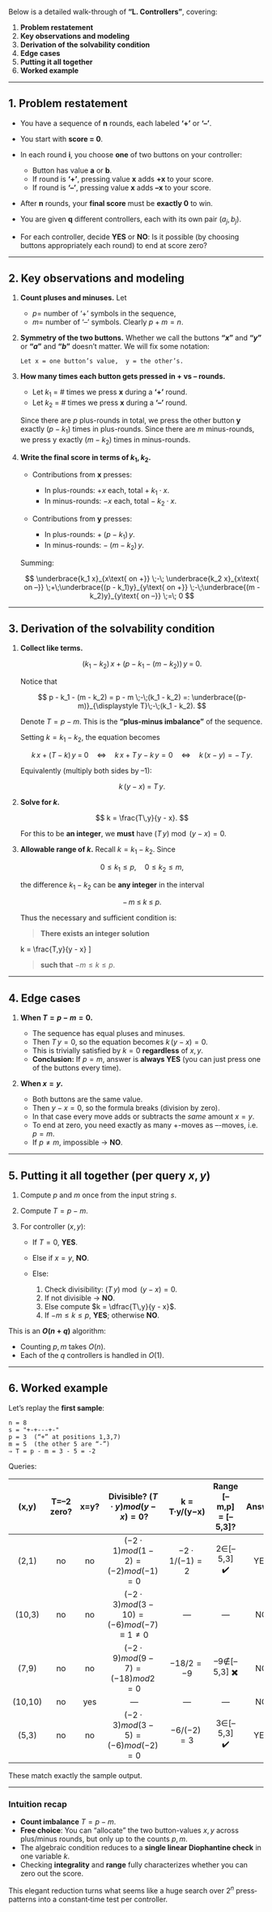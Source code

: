 Below is a detailed walk-through of **“L. Controllers”**, covering:

1. **Problem restatement**
2. **Key observations and modeling**
3. **Derivation of the solvability condition**
4. **Edge cases**
5. **Putting it all together**
6. **Worked example**

---

## 1. Problem restatement

* You have a sequence of **n** rounds, each labeled **‘+’** or **‘–’**.
* You start with **score = 0**.
* In each round **i**, you choose **one** of two buttons on your controller:

  * Button has value **a** or **b**.
  * If round is **‘+’**, pressing value **x** adds **+x** to your score.
  * If round is **‘–’**, pressing value **x** adds **–x** to your score.
* After **n** rounds, your **final score** must be **exactly 0** to win.
* You are given **q** different controllers, each with its own pair $(a_j, b_j)$.
* For each controller, decide **YES** or **NO**: Is it possible (by choosing buttons appropriately each round) to end at score zero?

---

## 2. Key observations and modeling

1. **Count pluses and minuses.**
   Let

   * $p =$ number of ‘+’ symbols in the sequence,
   * $m =$ number of ‘–’ symbols.
     Clearly $p+m = n$.

2. **Symmetry of the two buttons.**
   Whether we call the buttons **“$x$”** and **“$y$”** or **“$a$”** and **“$b$”** doesn’t matter. We will fix some notation:

   ```
   Let x = one button’s value,  y = the other’s.
   ```

3. **How many times each button gets pressed in + vs – rounds.**

   * Let $k_1$ = # times we press **x** during a **‘+’** round.
   * Let $k_2$ = # times we press **x** during a **‘–’** round.

   Since there are $p$ plus-rounds in total, we press the other button **y** exactly $(p - k_1)$ times in plus-rounds.
   Since there are $m$ minus-rounds, we press y exactly $(m - k_2)$ times in minus-rounds.

4. **Write the final score in terms of $k_1, k_2$.**

   * Contributions from **x** presses:

     * In plus-rounds: $+x$ each, total $+\;k_1\cdot x$.
     * In minus-rounds: $-x$ each, total $-\;k_2\cdot x$.
   * Contributions from **y** presses:

     * In plus-rounds: $+\; (p - k_1)\,y$.
     * In minus-rounds: $-\; (m - k_2)\,y$.

   Summing:

   $$
     \underbrace{k_1 x}_{x\text{ on +}} \;-\; \underbrace{k_2 x}_{x\text{ on –}}
     \;+\;\underbrace{(p - k_1)y}_{y\text{ on +}}
     \;-\;\underbrace{(m - k_2)y}_{y\text{ on –}}
     \;=\; 0
   $$

---

## 3. Derivation of the solvability condition

1. **Collect like terms.**

   $$
     (k_1 - k_2)\,x \;+\;\bigl(p - k_1 - (m - k_2)\bigr)\,y \;=\; 0.
   $$

   Notice that

   $$
     p - k_1 - (m - k_2)
     = p - m \;-\;(k_1 - k_2)
     =: \underbrace{(p-m)}_{\displaystyle T}\;-\;(k_1 - k_2).
   $$

   Denote $T = p - m$.  This is the **“plus-minus imbalance”** of the sequence.

   Setting $k = k_1 - k_2$, the equation becomes

   $$
     k\,x \;+\;\bigl(T - k\bigr)\,y \;=\; 0
     \quad\Longleftrightarrow\quad
     k\,x \;+\;T\,y \;-\;k\,y = 0
     \quad\Longleftrightarrow\quad
     k\,(x - y) = -\,T\,y.
   $$

   Equivalently (multiply both sides by –1):

   $$
     k\,(y - x) \;=\; T\,y.
   $$

2. **Solve for $k$.**

   $$
     k = \frac{T\,y}{y - x}.
   $$

   For this to be **an integer**, we **must** have $(T\,y)\bmod (y-x) = 0$.

3. **Allowable range of $k$.**
   Recall $k = k_1 - k_2$.  Since

   $$
     0 \le k_1 \le p,\quad
     0 \le k_2 \le m,
   $$

   the difference $k_1 - k_2$ can be **any integer** in the interval

   $$
     -\,m \;\le\; k \;\le\; p.
   $$

   Thus the necessary and sufficient condition is:

   > **There exists an integer solution**
   >
   > $$
   > $$

   k = \frac{T,y}{y - x}
   ]

   > **such that** $-m \le k \le p$.

---

## 4. Edge cases

1. **When $T = p - m = 0$.**

   * The sequence has equal pluses and minuses.
   * Then $T\,y = 0$, so the equation becomes $k\,(y - x) = 0$.
   * This is trivially satisfied by $k=0$ **regardless** of $x,y$.
   * **Conclusion:** If $p=m$, answer is **always YES** (you can just press one of the buttons every time).

2. **When $x = y$.**

   * Both buttons are the same value.
   * Then $y - x = 0$, so the formula breaks (division by zero).
   * In that case every move adds or subtracts the *same* amount $x=y$.
   * To end at zero, you need exactly as many +-moves as –-moves, i.e. $p=m$.
   * If $p\neq m$, impossible → **NO**.

---

## 5. Putting it all together (per query $x,y$)

1. Compute $p$ and $m$ once from the input string $s$.
2. Compute $T = p - m$.
3. For controller $(x,y)$:

   * If $T = 0$, **YES**.
   * Else if $x = y$, **NO**.
   * Else:

     1. Check divisibility: $(T\,y) \bmod (y - x) = 0$.
     2. If not divisible → **NO**.
     3. Else compute $k = \dfrac{T\,y}{y - x}$.
     4. If $-m \le k \le p$, **YES**; otherwise **NO**.

This is an **$O(n + q)$** algorithm:

* Counting $p,m$ takes $O(n)$.
* Each of the $q$ controllers is handled in $O(1)$.

---

## 6. Worked example

Let’s replay the **first sample**:

```
n = 8
s = "+-+---+-"
p = 3  (“+” at positions 1,3,7)
m = 5  (the other 5 are “-”)
⇒ T = p - m = 3 - 5 = -2
```

Queries:

|  (x,y)  | T=–2 zero? | x=y? |    Divisible? $(T·y) mod(y−x)=0$?   | k = T·y/(y−x) | Range \[–m,p] = \[–5,3]? | Answer |
| :-----: | :--------: | :--: | :---------------------------------: | :-----------: | :----------------------: | :----: |
|  (2,1)  |     no     |  no  |   $(-2·1) mod(1−2)=(-2) mod(-1)=0$  | $-2·1/(-1)=2$ |       2∈\[–5,3] ✔️       |   YES  |
|  (10,3) |     no     |  no  | $(-2·3) mod(3−10)=(-6) mod(-7)≡1≠0$ |       —       |             —            |   NO   |
|  (7,9)  |     no     |  no  |    $(-2·9) mod(9−7)=(-18) mod2=0$   |   $-18/2=-9$  |       –9∉\[–5,3] ✖️      |   NO   |
| (10,10) |     no     |  yes |                  —                  |       —       |             —            |   NO   |
|  (5,3)  |     no     |  no  |   $(-2·3) mod(3−5)=(-6) mod(-2)=0$  |  $-6/(-2)=3$  |       3∈\[–5,3] ✔️       |   YES  |

These match exactly the sample output.

---

### Intuition recap

* **Count imbalance** $T = p - m$.
* **Free choice**: You can “allocate” the two button-values $x,y$ across plus/minus rounds, but only up to the counts $p,m$.
* The algebraic condition reduces to a **single linear Diophantine check** in one variable $k$.
* Checking **integrality** and **range** fully characterizes whether you can zero out the score.

This elegant reduction turns what seems like a huge search over $2^n$ press‐patterns into a constant‐time test per controller.
